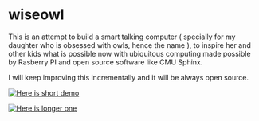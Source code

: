 # wiseowl

This is an attempt to build a smart talking computer ( specially for my daughter who is obsessed with owls, hence the name ), 
to inspire her and other kids what is possible now with ubiquitous computing made possible by Rasberry PI and open source software like 
CMU Sphinx. 

I will keep improving this incrementally and it will be always open source.







[![Here is short demo](http://img.youtube.com/vi/B0SjojJyIAI/0.jpg)](http://www.youtube.com/watch?v=B0SjojJyIAI "short demo")





[![Here is longer one](http://img.youtube.com/vi/BYcX-pPah3c/0.jpg)](http://www.youtube.com/watch?v=BYcX-pPah3c "long demo")
